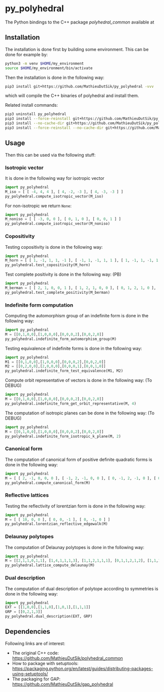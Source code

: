 # py_polyhedral
The Python bindings to the C++ package *polyhedral_common* available at 


## Installation

The installation is done first by building some environment. This can be done for example by:
```sh
python3 -m venv $HOME/my_environment
source $HOME/my_environment/bin/activate
```

Then the installation is done in the following way:
```sh
pip3 install git+https://github.com/MathieuDutSik/py_polyhedral -vvv
```
which will compile the C++ binaries of polyhedral and install them.

Related install commands:
```sh
pip3 uninstall py_polyhedral
pip3 install --force-reinstall git+https://github.com/MathieuDutSik/py_polyhedral -vvv
pip3 install --no-cache-dir git+https://github.com/MathieuDutSik/py_polyhedral -vvv
pip3 install --force-reinstall --no-cache-dir git+https://github.com/MathieuDutSik/py_polyhedral -vvv
```


## Usage

Then this can be used via the following stuff:

### Isotropic vector

It is done in the following way for isotropic vector
```python
import py_polyhedral
M_iso = [ [ -4, 4, 4 ], [ 4, -2, -3 ], [ 4, -3, -3 ] ]
py_polyhedral.compute_isotropic_vector(M_iso)
```

For non-isotropic we return `None`:
```python
import py_polyhedral
M_noniso = [ [ -3, 0, 0 ], [ 0, 1, 0 ], [ 0, 0, 1 ] ]
py_polyhedral.compute_isotropic_vector(M_noniso)
```

### Copositivity

Testing copositivity is done in the following way:
```python
import py_polyhedral
M_horn = [ [ 1, -1, 1, 1, -1 ], [ -1, 1, -1, 1, 1 ], [ 1, -1, 1, -1, 1 ], [ 1, 1, -1, 1, -1 ], [ -1, 1, 1, -1, 1 ] ]
py_polyhedral.test_copositivity(M_horn)
```

Test complete positivity is done in the following way: (PB)
```python
import py_polyhedral
M_berman = [ [ 2, 1, 0, 0, 1 ], [ 1, 2, 1, 0, 0 ], [ 0, 1, 2, 1, 0 ], [ 0, 0, 1, 2, 1 ], [ 1, 0, 0, 1, 2 ] ]
py_polyhedral.test_complete_positivity(M_berman)
```

### Indefinite form computation

Computing the automorphism group of an indefinite form is done in the following way:
```python
import py_polyhedral
M = [[0,1,0,0],[1,0,0,0],[0,0,0,2],[0,0,2,0]]
py_polyhedral.indefinite_form_automorphism_group(M)
```

Testing equivalence of indefinite forms is done in the following way:
```python
import py_polyhedral
M1 = [[0,1,0,0],[1,0,0,0],[0,0,0,2],[0,0,2,0]]
M2 = [[0,2,0,0],[2,0,0,0],[0,0,0,1],[0,0,1,0]]
py_polyhedral.indefinite_form_test_equivalence(M1, M2)
```

Compute orbit representative of vectors is done in the following way: (To DEBUG)
```python
import py_polyhedral
M = [[0,1,0,0],[1,0,0,0],[0,0,0,2],[0,0,2,0]]
py_polyhedral.indefinite_form_get_orbit_representative(M, 4)
```

The computation of isotropic planes can be done in the following way: (To DEBUG)
```python
import py_polyhedral
M = [[0,1,0,0],[1,0,0,0],[0,0,0,2],[0,0,2,0]]
py_polyhedral.indefinite_form_isotropic_k_plane(M, 2)
```

### Canonical form

The computation of canonical form of positive definite quadratic forms is done in the following way:
```python
import py_polyhedral
M = [ [ 2, -1, 0, 0, 0 ], [ -1, 2, -1, 0, 0 ], [ 0, -1, 2, -1, 0 ], [ 0, 0, -1, 2, -1 ], [ 0, 0, 0, -1, 2 ] ]
py_polyhedral.compute_canonical_form(M)
```

### Reflective lattices

Testing the reflectivity of lorentzian form is done in the following way:
```python
import py_polyhedral
M = [ [ 10, 0, 0 ], [ 0, 0, -1 ], [ 0, -1, 0 ] ]
py_polyhedral.lorentzian_reflective_edgewalk(M)
```

### Delaunay polytopes

The computation of Delaunay polytopes is done in the following way:
```python
import py_polyhedral
M = [[2,1,1,0,1,1], [1,4,1,1,1,3], [1,1,2,1,1,1], [0,1,1,2,1,2], [1,1,1,1,2,2], [1,3,1,2,2,4] ]
py_polyhedral.lattice_compute_delaunay(M)
```

### Dual description

The computation of dual description of polytope according to symmetries is done in the following way:
```python
import py_polyhedral
EXT = [[1,0,0],[1,1,0],[1,0,1],[1,1,1]]
GRP = [[0,2,1,3]]
py_polyhedral.dual_description(EXT, GRP)
```

## Dependencies

Following links are of interest:

  * The original C++ code: https://github.com/MathieuDutSik/polyhedral_common
  * How to package with setuptools: https://packaging.python.org/en/latest/guides/distributing-packages-using-setuptools/
  * The packaging for GAP: https://github.com/MathieuDutSik/gap_polyhedral
